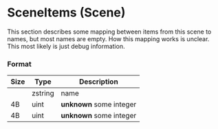 # SceneItems (Scene)

This section describes some mapping between items from this scene to names, but most names are empty. How this mapping works is unclear.<br/>
This most likely is just debug information.

### Format
| Size | Type  | Description |
|------|-------|-------------|
|      |zstring| name |
|  4B  | uint  | __unknown__ some integer |
|  4B  | uint  | __unknown__ some integer |
